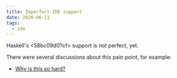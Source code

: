 ```yaml
---
title: Imperfect IDE support
date: 2020-06-11
tags:
  - ide
---
```


Haskell's <58bc09d0?cf> support is not perfect, yet. 

There were several discussions about this pain point, for example:

* [Why is this so hard?](https://www.reddit.com/r/haskell/comments/gzxghn/why_is_this_so_hard/)